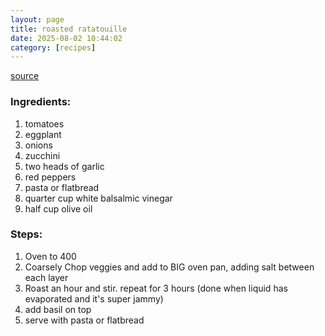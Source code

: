 ```yaml
---
layout: page
title: roasted ratatouille
date: 2025-08-02 10:44:02
category: [recipes]
---
```

[source](https://www.instagram.com/p/ChxNfzEg8dk/)

### Ingredients: 
1. tomatoes
2. eggplant
3. onions
4. zucchini
5. two heads of garlic
6. red peppers
7. pasta or flatbread
8. quarter cup white balsalmic vinegar
10. half cup olive oil

### Steps: 
1. Oven to 400
2. Coarsely Chop veggies and add to BIG oven pan, adding salt between each layer
3. Roast an hour and stir. repeat for 3 hours (done when liquid has evaporated and it's super jammy)
4. add basil on top
5. serve with pasta or flatbread